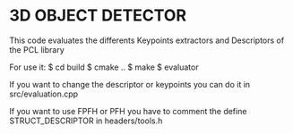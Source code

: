 3D OBJECT DETECTOR
==============

This code evaluates the differents Keypoints extractors and Descriptors of the PCL library

For use it:
$ cd build
$ cmake ..
$ make
$ evaluator <path of input scene cloud> <path of input object cloud>


If you want to change the descriptor or keypoints you can do it in src/evaluation.cpp

If you want to use FPFH or PFH you have to comment the define STRUCT_DESCRIPTOR in headers/tools.h
